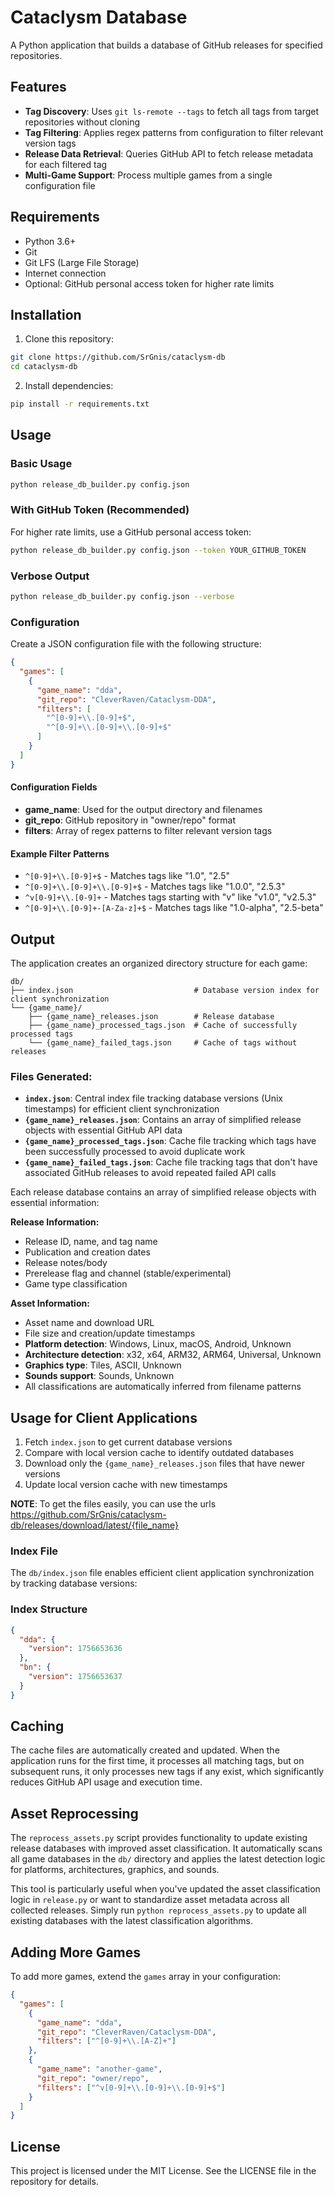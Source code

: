 # Cataclysm Database

A Python application that builds a database of GitHub releases for specified repositories.

## Features

- **Tag Discovery**: Uses `git ls-remote --tags` to fetch all tags from target repositories without cloning
- **Tag Filtering**: Applies regex patterns from configuration to filter relevant version tags
- **Release Data Retrieval**: Queries GitHub API to fetch release metadata for each filtered tag
- **Multi-Game Support**: Process multiple games from a single configuration file

## Requirements

- Python 3.6+
- Git
- Git LFS (Large File Storage)
- Internet connection
- Optional: GitHub personal access token for higher rate limits

## Installation

1. Clone this repository:
```bash
git clone https://github.com/SrGnis/cataclysm-db
cd cataclysm-db
```

2. Install dependencies:
```bash
pip install -r requirements.txt
```

## Usage

### Basic Usage

```bash
python release_db_builder.py config.json
```

### With GitHub Token (Recommended)

For higher rate limits, use a GitHub personal access token:

```bash
python release_db_builder.py config.json --token YOUR_GITHUB_TOKEN
```

### Verbose Output

```bash
python release_db_builder.py config.json --verbose
```

### Configuration

Create a JSON configuration file with the following structure:

```json
{
  "games": [
    {
      "game_name": "dda",
      "git_repo": "CleverRaven/Cataclysm-DDA",
      "filters": [
        "^[0-9]+\\.[0-9]+$",
        "^[0-9]+\\.[0-9]+\\.[0-9]+$"
      ]
    }
  ]
}
```

#### Configuration Fields

- **game_name**: Used for the output directory and filenames
- **git_repo**: GitHub repository in "owner/repo" format
- **filters**: Array of regex patterns to filter relevant version tags

#### Example Filter Patterns

- `^[0-9]+\\.[0-9]+$` - Matches tags like "1.0", "2.5"
- `^[0-9]+\\.[0-9]+\\.[0-9]+$` - Matches tags like "1.0.0", "2.5.3"
- `^v[0-9]+\\.[0-9]+` - Matches tags starting with "v" like "v1.0", "v2.5.3"
- `^[0-9]+\\.[0-9]+-[A-Za-z]+$` - Matches tags like "1.0-alpha", "2.5-beta"

## Output

The application creates an organized directory structure for each game:

```
db/
├── index.json                           # Database version index for client synchronization
└── {game_name}/
    ├── {game_name}_releases.json        # Release database
    ├── {game_name}_processed_tags.json  # Cache of successfully processed tags
    └── {game_name}_failed_tags.json     # Cache of tags without releases
```

### Files Generated:

- **`index.json`**: Central index file tracking database versions (Unix timestamps) for efficient client synchronization
- **`{game_name}_releases.json`**: Contains an array of simplified release objects with essential GitHub API data
- **`{game_name}_processed_tags.json`**: Cache file tracking which tags have been successfully processed to avoid duplicate work
- **`{game_name}_failed_tags.json`**: Cache file tracking tags that don't have associated GitHub releases to avoid repeated failed API calls

Each release database contains an array of simplified release objects with essential information:

**Release Information:**
- Release ID, name, and tag name
- Publication and creation dates
- Release notes/body
- Prerelease flag and channel (stable/experimental)
- Game type classification

**Asset Information:**
- Asset name and download URL
- File size and creation/update timestamps
- **Platform detection**: Windows, Linux, macOS, Android, Unknown
- **Architecture detection**: x32, x64, ARM32, ARM64, Universal, Unknown
- **Graphics type**: Tiles, ASCII, Unknown
- **Sounds support**: Sounds, Unknown
- All classifications are automatically inferred from filename patterns

## Usage for Client Applications

1. Fetch `index.json` to get current database versions
2. Compare with local version cache to identify outdated databases
3. Download only the `{game_name}_releases.json` files that have newer versions
4. Update local version cache with new timestamps

**NOTE**: To get the files easily, you can use the urls https://github.com/SrGnis/cataclysm-db/releases/download/latest/{file_name}

### Index File

The `db/index.json` file enables efficient client application synchronization by tracking database versions:

### Index Structure
```json
{
  "dda": {
    "version": 1756653636
  },
  "bn": {
    "version": 1756653637
  }
}
```

## Caching

The cache files are automatically created and updated. When the application runs for the first time, it processes all matching tags, but on subsequent runs, it only processes new tags if any exist, which significantly reduces GitHub API usage and execution time.

## Asset Reprocessing

The `reprocess_assets.py` script provides functionality to update existing release databases with improved asset classification. It automatically scans all game databases in the `db/` directory and applies the latest detection logic for platforms, architectures, graphics, and sounds.

This tool is particularly useful when you've updated the asset classification logic in `release.py` or want to standardize asset metadata across all collected releases. Simply run `python reprocess_assets.py` to update all existing databases with the latest classification algorithms.

## Adding More Games

To add more games, extend the `games` array in your configuration:

```json
{
  "games": [
    {
      "game_name": "dda",
      "git_repo": "CleverRaven/Cataclysm-DDA",
      "filters": ["^[0-9]+\\.[A-Z]+"]
    },
    {
      "game_name": "another-game",
      "git_repo": "owner/repo",
      "filters": ["^v[0-9]+\\.[0-9]+\\.[0-9]+$"]
    }
  ]
}
```

## License

This project is licensed under the MIT License. See the LICENSE file in the repository for details.
